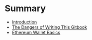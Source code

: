 # Summary

* [Introduction](README.md)
* [The Dangers of Writing This Gitbook](dangers.md)
* [Ethereum Wallet Basics](ethereum-wallet-basics.md)


